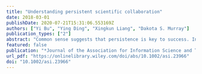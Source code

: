 ```yaml
---
title: "Understanding persistent scientific collaboration"
date: 2018-03-01
publishDate: 2020-07-21T15:31:06.553169Z
authors: ["Yi Bu", "Ying Ding", "Xingkun Liang", "Dakota S. Murray"]
publication_types: ["2"]
abstract: "Common sense suggests that persistence is key to success. In academia, successful researchers have been found more likely to be persistent in publishing, but little attention has been given to how persistence in maintaining collaborative relationships affects career success. This paper proposes a new bibliometric understanding of persistence that considers the prominent role of collaboration in contemporary science. Using this perspective, we analyze the relationship between persistent collaboration and publication quality along several dimensions: degree of transdisciplinarity, difference in coauthor's scientific age and their scientific impact, and research-team size. Contrary to traditional wisdom, our results show that persistent scientific collaboration does not always result in high-quality papers. We find that the most persistent transdisciplinary collaboration tends to output high-impact publications, and that those coauthors with diverse scientific impact or scientific ages benefit from persistent collaboration more than homogeneous compositions. We also find that researchers persistently working in large groups tend to publish lower-impact papers. These results contradict the colloquial understanding of collaboration in academia and paint a more nuanced picture of how persistent scientific collaboration relates to success, a picture that can provide valuable insights to researchers, funding agencies, policy makers, and mentor–mentee program directors. Moreover, the methodology in this study showcases a feasible approach to measure persistent collaboration."
featured: false
publication: "*Journal of the Association for Information Science and Technology*"
url_pdf: "https://onlinelibrary.wiley.com/doi/abs/10.1002/asi.23966"
doi: "10.1002/asi.23966"
---
```


